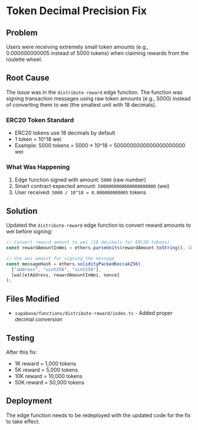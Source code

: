 # Token Decimal Precision Fix

## Problem

Users were receiving extremely small token amounts (e.g., 0.000000000005 instead of 5000 tokens) when claiming rewards from the roulette wheel.

## Root Cause

The issue was in the `distribute-reward` edge function. The function was signing transaction messages using raw token amounts (e.g., 5000) instead of converting them to wei (the smallest unit with 18 decimals).

### ERC20 Token Standard

- ERC20 tokens use 18 decimals by default
- 1 token = 10^18 wei
- Example: 5000 tokens = 5000 * 10^18 = 5000000000000000000000 wei

### What Was Happening

1. Edge function signed with amount: `5000` (raw number)
2. Smart contract expected amount: `5000000000000000000000` (wei)
3. User received: `5000 / 10^18 = 0.000000000005` tokens

## Solution

Updated the `distribute-reward` edge function to convert reward amounts to wei before signing:

```typescript
// Convert reward amount to wei (18 decimals for ERC20 tokens)
const rewardAmountInWei = ethers.parseUnits(rewardAmount.toString(), 18);

// Use wei amount for signing the message
const messageHash = ethers.solidityPackedKeccak256(
  ["address", "uint256", "uint256"],
  [walletAddress, rewardAmountInWei, nonce]
);
```

## Files Modified

- `supabase/functions/distribute-reward/index.ts` - Added proper decimal conversion

## Testing

After this fix:
- 1K reward = 1,000 tokens
- 5K reward = 5,000 tokens
- 10K reward = 10,000 tokens
- 50K reward = 50,000 tokens

## Deployment

The edge function needs to be redeployed with the updated code for the fix to take effect.
